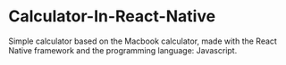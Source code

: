 # Calculator-In-React-Native
Simple calculator based on the Macbook calculator, made with the React Native framework and the programming language: Javascript.
